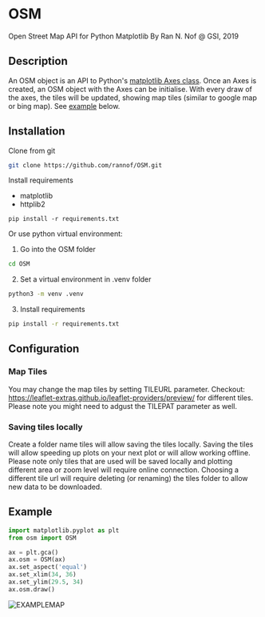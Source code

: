 # OSM
Open Street Map API for Python Matplotlib
By Ran N. Nof @ GSI, 2019  

## Description
An OSM object is an API to Python's [matplotlib Axes class](https://matplotlib.org/3.1.1/api/axes_api.html).
Once an Axes is created, an OSM object with the Axes can be initialise.
With every draw of the axes, the tiles will be updated, showing map tiles (similar to google map or bing map).
See [example](#Example) below.

## Installation

Clone from git
```bash
git clone https://github.com/rannof/OSM.git
```
Install requirements
- matplotlib
- httplib2
```
pip install -r requirements.txt 
```
Or use python virtual environment:
1. Go into the OSM folder
```bash
cd OSM
```
2. Set a virtual environment in .venv folder
```bash
python3 -m venv .venv
```
3. Install requirements
```bash
pip install -r requirements.txt
```

## Configuration
### Map Tiles
You may change the map tiles by setting TILEURL parameter.
Checkout: 
https://leaflet-extras.github.io/leaflet-providers/preview/
for different tiles.
Please note you might need to adgust the TILEPAT parameter as well.
### Saving tiles locally
Create a folder name tiles will allow saving the tiles locally.
Saving the tiles will allow speeding up plots on your next plot or will allow  working offline. Please note only tiles that are used will be saved locally and plotting different area or zoom level will require online connection.
Choosing a different tile url will require deleting (or renaming) the tiles folder to allow new data to be downloaded.

## Example
```python
import matplotlib.pyplot as plt
from osm import OSM

ax = plt.gca()
ax.osm = OSM(ax)
ax.set_aspect('equal')
ax.set_xlim(34, 36)
ax.set_ylim(29.5, 34)
ax.osm.draw()
```
![EXAMPLEMAP](https://github.com/rannof/OSM/blob/master/example.png)
